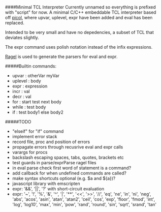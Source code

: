 ####Minimal TCL Interpreter
Currently unnamed so everything is prefixed with "script" for now. A minimal C/C++ embeddable TCL interpreter based off [picol](http://oldblog.antirez.com/post/picol.html), where upvar, uplevel, expr have been added and eval has been replaced.

Intended to be very small and have no depedencies, a subset of TCL that deviates slightly.

The expr command uses polish notation instead of the infix expressions.

[Ragel](https://www.colm.net/open-source/ragel) is used to generate the parsers for eval and expr.

#####Builtin commands:
* upvar : otherVar myVar
* uplevel : body
* expr : expression
* incr : val
* decr : val
* for : start test next body
* while : test body
* if : test body1 else body2

#####TODO
* "elseif" for "if" command
* implement error stack
* record file, proc and position of errors
* propagate errors through recusrive eval and expr calls
* varargs for procs
* backslash escaping spaces, tabs, quotes, brackets etc
* test guards in parse/exprParse ragel files
* in eval parse check first word of statement is a command?
* add callback for when undefined commands are called?
* make syntax shortcuts optional (e.g. $a and ${a})?
* javascript library with emscripten
* expr: '&&', '||', '?' with short-circuit evaluation
* expr: '~', '!', '%', '&', '^', '|', '**', '<<', '>>', '//', 'eq', 'ne', 'in', 'ni', 'neg', 'abs', 'acos', 'asin', 'atan', 'atan2', 'ceil', 'cos', 'exp', 'floor', 'fmod', 'int', 'log', 'log10', 'max', 'min', 'pow', 'rand', 'round', 'sin', 'sqrt', 'srand', 'tan'
